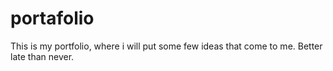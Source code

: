 # portafolio
This is my portfolio, where i will put some few ideas that come to me. Better late than never.
